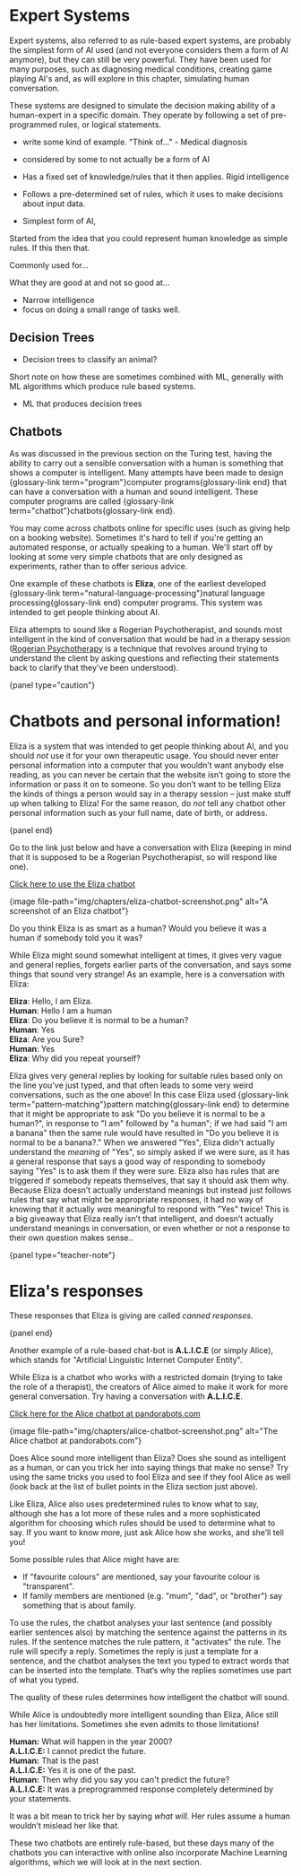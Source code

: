 # Expert Systems

Expert systems, also referred to as rule-based expert systems, are probably the simplest form of AI used (and not everyone considers them a form of AI anymore), but they can still be very powerful.
They have been used for many purposes, such as diagnosing medical conditions, creating game playing AI's and, as will explore in this chapter, simulating human conversation.

These systems are designed to simulate the decision making ability of a human-expert in a specific domain.
They operate by following a set of pre-programmed rules, or logical statements.

 - write some kind of example. "Think of..." - Medical diagnosis

- considered by some to not actually be a form of AI
- Has a fixed set of knowledge/rules that it then applies. Rigid intelligence
- Follows a pre-determined set of rules, which it uses to make decisions about input data.
- Simplest form of AI,

Started from the idea that you could represent human knowledge as simple rules. If this then that.


Commonly used for...



What they are good at and not so good at...

- Narrow intelligence
- focus on doing a small range of tasks well.

## Decision Trees

<!-- Would be awesome to work in a little bit of prolog -->

<!-- Game stuff? Medical diagnosis? -->

- Decision trees to classify an animal?


Short note on how these are sometimes combined with ML, generally with ML algorithms which produce rule based systems.

- ML that produces decision trees



## Chatbots

<!-- Can potentially shorten this section after writing the decision trees one -->

As was discussed in the previous section on the Turing test, having the ability to carry out a sensible conversation with a human is something that shows a computer is intelligent.
Many attempts have been made to design {glossary-link term="program"}computer programs{glossary-link end} that can have a conversation with a human and sound intelligent.
These computer programs are called {glossary-link term="chatbot"}chatbots{glossary-link end}.

You may come across chatbots online for specific uses (such as giving help on a booking website). Sometimes it's hard to tell if you're getting an automated response, or actually speaking to a human.
We'll start off by looking at some very simple chatbots that are only designed as experiments, rather than to offer serious advice.

One example of these chatbots is **Eliza**, one of the earliest developed {glossary-link term="natural-language-processing"}natural language processing{glossary-link end} computer programs. This system was intended to get people thinking about AI.

Eliza attempts to sound like a Rogerian Psychotherapist, and sounds most intelligent in the kind of conversation that would be had in a therapy session ([Rogerian Psychotherapy](https://en.wikipedia.org/w/index.php?title=Rogerian_psychotherapy) is a technique that revolves around trying to understand the client by asking questions and reflecting their statements back to clarify that they've been understood).

{panel type="caution"}

# Chatbots and personal information!

Eliza is a system that was intended to get people thinking about AI, and you should *not* use it for your own therapeutic usage.
You should never enter personal information into a computer that you wouldn’t want anybody else reading, as you can never be certain that the website isn’t going to store the information or pass it on to someone.
So you don’t want to be telling Eliza the kinds of things a person would say in a therapy session &ndash; just make stuff up when talking to Eliza!
For the same reason, do *not* tell any chatbot other personal information such as your full name, date of birth, or address.

{panel end}

Go to the link just below and have a conversation with Eliza (keeping in mind that it is supposed to be a Rogerian Psychotherapist, so will respond like one).

[Click here to use the Eliza chatbot](http://www.manifestation.com/neurotoys/eliza.php3)

{image file-path="img/chapters/eliza-chatbot-screenshot.png" alt="A screenshot of an Eliza chatbot"}

Do you think Eliza is as smart as a human?
Would you believe it was a human if somebody told you it was?

While Eliza might sound somewhat intelligent at times, it gives very vague and general replies, forgets earlier parts of the conversation, and says some things that sound very strange!
As an example, here is a conversation with Eliza:

**Eliza**: Hello, I am Eliza.  
**Human**: Hello I am a human  
**Eliza**: Do you believe it is normal to be a human?  
**Human**: Yes  
**Eliza**: Are you Sure?  
**Human**: Yes  
**Eliza**: Why did you repeat yourself?

Eliza gives very general replies by looking for suitable rules based only on the line you've just typed, and that often leads to some very weird conversations, such as the one above!
In this case Eliza used {glossary-link term="pattern-matching"}pattern matching{glossary-link end} to determine that it might be appropriate to ask "Do you believe it is normal to be a human?", in response to "I am" followed by "a human"; if we had said "I am a banana" then the same rule would have resulted in "Do you believe it is normal to be a banana?."
When we answered "Yes", Eliza didn't actually understand the *meaning* of "Yes", so simply asked if we were sure, as it has a general response that says a good way of responding to somebody saying "Yes" is to ask them if they were sure.
Eliza also has rules that are triggered if somebody repeats themselves, that say it should ask them why.
Because Eliza doesn’t actually understand meanings but instead just follows rules that say what might be appropriate responses, it had no way of knowing that it actually *was* meaningful to respond with "Yes" twice!
This is a big giveaway that Eliza really isn’t that intelligent, and doesn’t actually understand meanings in conversation, or even whether or not a response to their own question makes sense..

{panel type="teacher-note"}

# Eliza's responses

These responses that Eliza is giving are called *canned responses*.

{panel end}

Another example of a rule-based chat-bot is **A.L.I.C.E** (or simply Alice), which stands for "Artificial Linguistic Internet Computer Entity".

While Eliza is a chatbot who works with a restricted domain (trying to take the role of a therapist), the creators of Alice aimed to make it work for more general conversation.
Try having a conversation with **A.L.I.C.E**.

[Click here for the Alice chatbot at pandorabots.com](https://www.pandorabots.com/pandora/talk?botid=b8d616e35e36e881)

{image file-path="img/chapters/alice-chatbot-screenshot.png" alt="The Alice chatbot at pandorabots.com"}

Does Alice sound more intelligent than Eliza?
Does she sound as intelligent as a human, or can you trick her into saying things that make no sense?
Try using the same tricks you used to fool Eliza and see if they fool Alice as well (look back at the list of bullet points in the Eliza section just above).

Like Eliza, Alice also uses predetermined rules to know what to say, although she has a lot more of these rules and a more sophisticated algorithm for choosing which rules should be used to determine what to say.
If you want to know more, just ask Alice how she works, and she’ll tell you!

Some possible rules that Alice might have are:

- If "favourite colours" are mentioned, say your favourite colour is "transparent".
- If family members are mentioned (e.g. "mum", "dad", or "brother") say something that is about family.

To use the rules, the chatbot analyses your last sentence (and possibly earlier sentences also) by matching the sentence against the patterns in its rules.
If the sentence matches the rule pattern, it "activates" the rule.
The rule will specify a reply.
Sometimes the reply is just a template for a sentence, and the chatbot analyses the text you typed to extract words that can be inserted into the template.
That’s why the replies sometimes use part of what you typed.

The quality of these rules determines how intelligent the chatbot will sound.  

While Alice is undoubtedly more intelligent sounding than Eliza, Alice still has her limitations.
Sometimes she even admits to those limitations!

**Human:** What will happen in the year 2000?  
**A.L.I.C.E:** I cannot predict the future.  
**Human:** That is the past  
**A.L.I.C.E:** Yes it is one of the past.  
**Human:** Then why did you say you can't predict the future?  
**A.L.I.C.E:** It was a preprogrammed response completely determined by your statements.

It was a bit mean to trick her by saying *what will*.
Her rules assume a human wouldn’t mislead her like that.

These two chatbots are entirely rule-based, but these days many of the chatbots you can interactive with online also incorporate Machine Learning algorithms, which we will look at in the next section.
